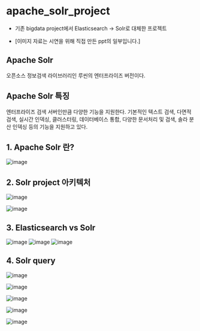 # apache_solr_project


* 기존 bigdata project에서 Elasticsearch -> Solr로 대체한 프로젝트

* [이미지 자료는 시연을 위해 직접 만든 ppt의 일부입니다.]


##	Apache Solr 
  오픈소스 정보검색 라이브러리인 루씬의 엔터프라이즈 버전이다.

##	Apache Solr 특징
  엔터프라이즈 검색 서버인만큼 다양한 기능을 지원한다. 
  기본적인 텍스트 검색, 다면적 검색, 실시간 인덱싱, 클러스터링, 데이터베이스 통합, 다양한 문서처리 및 검색, 솔라 분산 인덱싱 등의 기능을 지원하고 있다.



## 1. Apache Solr 란?
![image](https://user-images.githubusercontent.com/80734989/149250488-e8504e39-1165-4bfd-8c9d-d8fd08d0a2d6.png)


## 2. Solr project 아키텍처
![image](https://user-images.githubusercontent.com/80734989/149249788-22e8248c-6c6e-49e5-9e28-0228c4759349.png)

![image](https://user-images.githubusercontent.com/80734989/149250297-6efa4553-fcba-422d-8632-3437a75a6dba.png)


## 3. Elasticsearch vs Solr
![image](https://user-images.githubusercontent.com/80734989/149249958-1601898c-3034-4484-bd92-a23ad3457c4d.png)
![image](https://user-images.githubusercontent.com/80734989/149249982-f5695a28-d2ec-47b6-b5c2-9b5412970f82.png)
![image](https://user-images.githubusercontent.com/80734989/149250012-ba12033f-69d7-4254-99f4-e486958fb013.png)


## 4. Solr query
![image](https://user-images.githubusercontent.com/80734989/149249813-fb6bbf49-2ed3-4d14-becb-5328dbb7dd98.png)

![image](https://user-images.githubusercontent.com/80734989/149249831-e544a686-1439-4698-8e4a-d538f54545fb.png)

![image](https://user-images.githubusercontent.com/80734989/149249868-4d466917-c071-4a2d-9c5f-23c6b66a6920.png)

![image](https://user-images.githubusercontent.com/80734989/149249879-46c90e05-73de-4b09-89b5-ca00c30e9beb.png)

![image](https://user-images.githubusercontent.com/80734989/149249915-f0b80d46-d3e7-4adb-885e-1e41c6d61f52.png)


